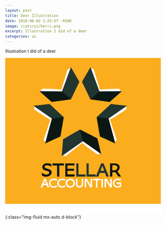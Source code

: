 ```yaml
---
layout: post
title: Deer Illustration
date: 2018-06-02 1:25:57 -0500
image: /cats/ui/kerri.png
excerpt: Illustration I did of a deer
categories: ui
---
```


Illustration I did of a deer

![image-title-here](/assets/img/cats/ui/kerri.png){:class="img-fluid mx-auto d-block"}
